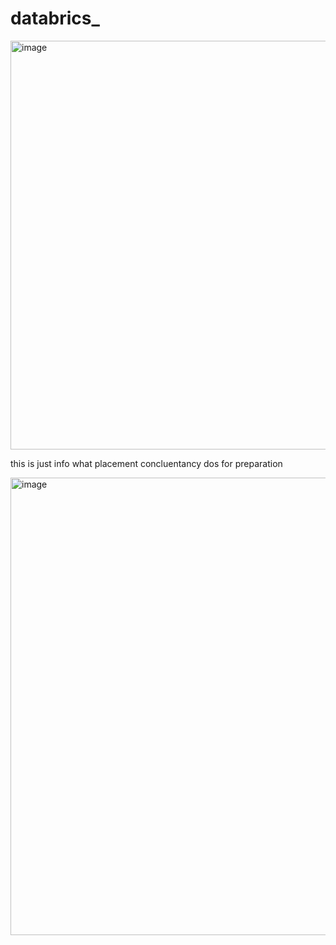 # databrics_

<img width="1067" height="654" alt="image" src="https://github.com/user-attachments/assets/720b2d49-ab30-468b-92b8-fbe22b36363e" />


this is just info what placement concluentancy dos for preparation

<img width="1291" height="732" alt="image" src="https://github.com/user-attachments/assets/f86d0746-d74a-4e16-8a87-271e513d966f" />




